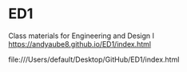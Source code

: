 # ED1
Class materials for Engineering and Design I
https://andyaube8.github.io/ED1/index.html
 
file:///Users/default/Desktop/GitHub/ED1/index.html
